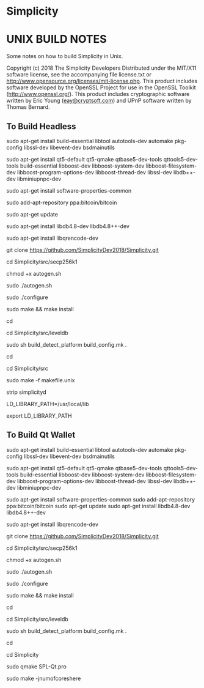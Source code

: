 # Simplicity

UNIX BUILD NOTES
====================
Some notes on how to build Simplicity in Unix.

Copyright (c) 2018 The Simplicity Developers
Distributed under the MIT/X11 software license, see the accompanying
file license.txt or http://www.opensource.org/licenses/mit-license.php.
This product includes software developed by the OpenSSL Project for use in
the OpenSSL Toolkit (http://www.openssl.org/).  This product includes
cryptographic software written by Eric Young (eay@cryptsoft.com) and UPnP
software written by Thomas Bernard.


To Build Headless
-----------------

sudo apt-get install build-essential libtool autotools-dev automake pkg-config libssl-dev libevent-dev bsdmainutils

sudo apt-get install qt5-default qt5-qmake qtbase5-dev-tools qttools5-dev-tools build-essential libboost-dev libboost-system-dev libboost-filesystem-dev libboost-program-options-dev libboost-thread-dev libssl-dev libdb++-dev libminiupnpc-dev 

sudo apt-get install software-properties-common

sudo add-apt-repository ppa:bitcoin/bitcoin

sudo apt-get update

sudo apt-get install libdb4.8-dev libdb4.8++-dev

sudo apt-get install libqrencode-dev

git clone https://github.com/SimplicityDev2018/Simplicity.git

cd Simplicity/src/secp256k1

chmod +x autogen.sh

sudo ./autogen.sh

sudo ./configure

sudo make && make install

cd

cd Simplicity/src/leveldb

sudo sh build_detect_platform build_config.mk .

cd

cd Simplicity/src

sudo make -f makefile.unix

strip simplicityd

LD_LIBRARY_PATH=/usr/local/lib

export LD_LIBRARY_PATH


To Build Qt Wallet
------------------

sudo apt-get install build-essential libtool autotools-dev automake pkg-config libssl-dev libevent-dev bsdmainutils

sudo apt-get install qt5-default qt5-qmake qtbase5-dev-tools qttools5-dev-tools build-essential libboost-dev libboost-system-dev libboost-filesystem-dev libboost-program-options-dev libboost-thread-dev libssl-dev libdb++-dev libminiupnpc-dev 

sudo apt-get install software-properties-common
sudo add-apt-repository ppa:bitcoin/bitcoin
sudo apt-get update
sudo apt-get install libdb4.8-dev libdb4.8++-dev

sudo apt-get install libqrencode-dev

git clone https://github.com/SimplicityDev2018/Simplicity.git

cd Simplicity/src/secp256k1

chmod +x autogen.sh

sudo ./autogen.sh

sudo ./configure

sudo make && make install

cd

cd Simplicity/src/leveldb

sudo sh build_detect_platform build_config.mk .

cd

cd Simplicity

sudo qmake SPL-Qt.pro

sudo make -jnumofcoreshere